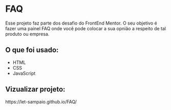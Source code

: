 <h1>FAQ</h1>
<p>Esse projeto faz parte dos desafio do FrontEnd Mentor. O seu objetivo é fazer uma painel FAQ onde você pode colocar a sua opnião a respeito de tal produto ou empresa.</p>
<h2>O que foi usado:</h2>
<ul><li>HTML</li><li>CSS</li><li>JavaScript</li></ul>
<h2>Vizualizar projeto:</h2>
<p>https://let-sampaio.github.io/FAQ/</p>
